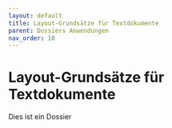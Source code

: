 ```yaml
---
layout: default
title: Layout-Grundsätze für Textdokumente
parent: Dossiers Anwendungen
nav_order: 10
---
```


# Layout-Grundsätze für Textdokumente

Dies ist ein Dossier
